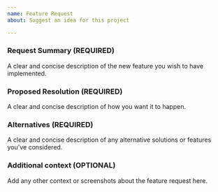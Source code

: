 ```yaml
---
name: Feature Request
about: Suggest an idea for this project

---
```


### Request Summary (REQUIRED)
A clear and concise description of the new feature you wish to have implemented.

### Proposed Resolution (REQUIRED)
A clear and concise description of how you want it to happen.

### Alternatives (REQUIRED)
A clear and concise description of any alternative solutions or features you've considered.

### Additional context (OPTIONAL)
Add any other context or screenshots about the feature request here.
